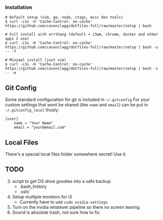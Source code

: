 ### Installation
```
# Default setup (vim, go, node, ctags, misc dev tools)
$ curl -LSs -H 'Cache-Control: no-cache' https://github.com/casonclagg/dotfiles-full/raw/master/setup | bash

# Full install with errthang (default + i3wm, chrome, docker and other apps I use)
$ curl -LSs -H 'Cache-Control: no-cache' https://github.com/casonclagg/dotfiles-full/raw/master/setup | bash -s -- -f

# Minimal install (just vim)
$ curl -LSs -H 'Cache-Control: no-cache' https://github.com/casonclagg/dotfiles-full/raw/master/setup | bash -s -- -m
```


Git Config
----------
Some standard configuration for git is included in `~/.gitconfig`
For your custom settings that wont be shared (like `name` and `email`) can be put in `~/.gitconfig_local` thusly:
```
[user]
    name = "Your Name"
    email = "your@email.com"
```

Local Files
-----------
There's a special local files folder somewhere secret! Use it.


TODO
-----

3. script to get OS drive goodies into a safe backup
    - .bash_history
    - .ssh/
4. Setup multiple monitors for i3
    - Currently have to use `sudo nvidia-settings`
5. Turn on the nvidia whatever pipeline so there no screen tearing
6. Sound is absolute trash, not sure how to fix  